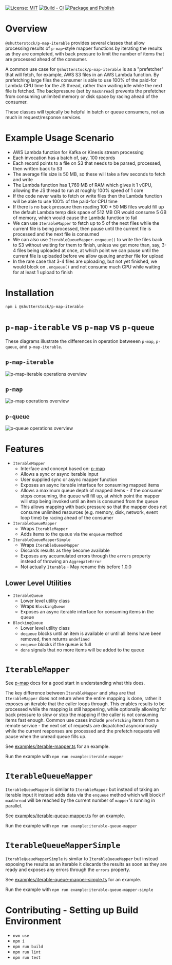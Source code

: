 [![License: MIT](https://img.shields.io/badge/License-MIT-green.svg)](https://opensource.org/licenses/MIT) [![Build - CI](https://github.com/shutterstock/p-map-iterable/actions/workflows/ci.yml/badge.svg)](https://github.com/shutterstock/p-map-iterable/actions/workflows/ci.yml) [![Package and Publish](https://github.com/shutterstock/p-map-iterable/actions/workflows/publish.yml/badge.svg)](https://github.com/shutterstock/p-map-iterable/actions/workflows/publish.yml)

# Overview

`@shutterstock/p-map-iterable` provides several classes that allow processing results of `p-map`-style mapper functions by iterating the results as they are completed, with back pressure to limit the number of items that are processed ahead of the consumer.

A common use case for `@shutterstock/p-map-iterable` is as a "prefetcher" that will fetch, for example, AWS S3 files in an AWS Lambda function. By prefetching large files the consumer is able to use 100% of the paid-for Lambda CPU time for the JS thread, rather than waiting idle while the next file is fetched. The backpressure (set by `maxUnread`) prevents the prefetcher from consuming unlimited memory or disk space by racing ahead of the consumer.

These classes will typically be helpful in batch or queue consumers, not as much in request/response services.

# Example Usage Scenario

- AWS Lambda function for Kafka or Kinesis stream processing
- Each invocation has a batch of, say, 100 records
- Each record points to a file on S3 that needs to be parsed, processed, then written back to S3
- The average file size is 50 MB, so these will take a few seconds to fetch and write
- The Lambda function has 1,769 MB of RAM which gives it 1 vCPU, allowing the JS thread to run at roughly 100% speed of 1 core
- If the code never waits to fetch or write files then the Lambda function will be able to use 100% of the paid-for CPU time
- If there is no back pressure then reading 100 * 50 MB files would fill up the default Lambda temp disk space of 512 MB OR would consume 5 GB of memory, which would cause the Lambda function to fail
- We can use `IterableMapper` to fetch up to 5 of the next files while the current file is being processed, then pause until the current file is processed and the next file is consumed
- We can also use `IterableQueueMapper.enqueue()` to write the files back to S3 without waiting for them to finish, unless we get more than, say, 3-4 files being uploaded at once, at which point we can pause until the current file is uploaded before we allow queuing another file for upload
- In the rare case that 3-4 files are uploading, but not yet finished, we would block on `.enqueue()` and not consume much CPU while waiting for at least 1 upload to finish

# Installation

`npm i @shutterstock/p-map-iterable`

# `p-map-iterable` vs `p-map` vs `p-queue`

These diagrams illustrate the differences in operation betweeen `p-map`, `p-queue`, and `p-map-iterable`.

## `p-map-iterable`

![p-map-iterable operations overview](https://github.com/shutterstock/p-map-iterable/assets/5617868/abdc7079-8c12-4518-8135-867fc5085e60)

## `p-map`

![p-map operations overview](https://github.com/shutterstock/p-map-iterable/assets/5617868/2fd88213-3135-4de8-8ec2-224555c08d65)

## `p-queue`

![p-queue operations overview](https://github.com/shutterstock/p-map-iterable/assets/5617868/88300edb-7bfe-41f0-ae5b-1cd5723bc255)

# Features

- `IterableMapper`
  - Interface and concept based on: [p-map](https://github.com/sindresorhus/p-map)
  - Allows a sync or async iterable input
  - User supplied sync or async mapper function
  - Exposes an async iterable interface for consuming mapped items
  - Allows a maximum queue depth of mapped items - if the consumer stops consuming, the queue will fill up, at which point the mapper will stop being invoked until an item is consumed from the queue
  - This allows mapping with back pressure so that the mapper does not consume unlimited resources (e.g. memory, disk, network, event loop time) by racing ahead of the consumer
- `IterableQueueMapper`
  - Wraps `IterableMapper`
  - Adds items to the queue via the `enqueue` method
- `IterableQueueMapperSimple`
  - Wraps `IterableQueueMapper`
  - Discards results as they become available
  - Exposes any accumulated errors through the `errors` property instead of throwing an `AggregateError`
  - Not actually `Iterable` - May rename this before 1.0.0

## Lower Level Utilities
- `IterableQueue`
  - Lower level utility class
  - Wraps `BlockingQueue`
  - Exposes an async iterable interface for consuming items in the queue
- `BlockingQueue`
  - Lower level utility class
  - `dequeue` blocks until an item is available or until all items have been removed, then returns `undefined`
  - `enqueue` blocks if the queue is full
  - `done` signals that no more items will be added to the queue

# `IterableMapper`

See [p-map](https://github.com/sindresorhus/p-map) docs for a good start in understanding what this does.

The key difference between `IterableMapper` and `pMap` are that `IterableMapper` does not return when the entire mapping is done, rather it exposes an iterable that the caller loops through. This enables results to be processed while the mapping is still happening, while optionally allowing for back pressure to slow or stop the mapping if the caller is not consuming items fast enough. Common use cases include `prefetching` items from a remote service - the next set of requests are dispatched asyncronously while the current responses are processed and the prefetch requests will pause when the unread queue fills up.

See [examples/iterable-mapper.ts](./examples/iterable-mapper.ts) for an example.

Run the example with `npm run example:iterable-mapper`

# `IterableQueueMapper`

`IterableQueueMapper` is similar to `IterableMapper` but instead of taking an iterable input it instead adds data via the `enqueue` method which will block if `maxUnread` will be reached by the current number of `mapper`'s running in parallel.

See [examples/iterable-queue-mapper.ts](./examples/iterable-queue-mapper.ts) for an example.

Run the example with `npm run example:iterable-queue-mapper`

# `IterableQueueMapperSimple`

`IterableQueueMapperSimple` is similar to `IterableQueueMapper` but instead exposing the results as an iterable it discards the results as soon as they are ready and exposes any errors through the `errors` property.

See [examples/iterable-queue-mapper-simple.ts](./examples/iterable-queue-mapper-simple.ts) for an example.

Run the example with `npm run example:iterable-queue-mapper-simple`

# Contributing - Setting up Build Environment

- `nvm use`
- `npm i`
- `npm run build`
- `npm run lint`
- `npm run test`
